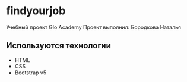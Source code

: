 # findyourjob
Учебный проект Glo Academy
Проект выполнил: Бородкова Наталья

## Используются технологии
- HTML
- CSS
- Bootstrap v5
